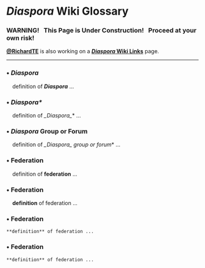 # _Diaspora_ Wiki Glossary

### WARNING! &nbsp; This Page is Under Construction! &nbsp; Proceed at your own risk!

**[@RichardTE](https://Diasp.org/u/richardte)** is also working on a **[_Diaspora_ Wiki Links](https://github.com/diaspora/diaspora/wiki/links)** page.

---

### • _Diaspora_
&nbsp; &nbsp; definition of **_Diaspora_** ...

### • _Diaspora*_
&nbsp; &nbsp; definition of **_Diaspora*_** ...

### • _Diaspora_ Group or Forum
&nbsp; &nbsp; definition of **_Diaspora*_ group or forum** ...

### • Federation
&nbsp; &nbsp; definition of **federation** ...

### • Federation
&nbsp; &nbsp; **definition** of federation ...

### • Federation
    **definition** of federation ...

### • Federation
    **definition** of federation ...



